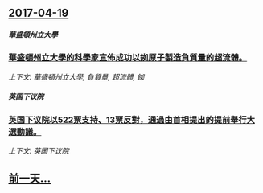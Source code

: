## [2017-04-19](/zh/news/2017/04/19/index.md)

##### 華盛頓州立大學
### [華盛頓州立大學的科學家宣佈成功以銣原子製造負質量的超流體。 ](/zh/news/2017/04/19/華盛頓州立大學的科學家宣佈成功以銣原子製造負質量的超流體.md)
_上下文: 華盛頓州立大學, 負質量, 超流體, 銣_

##### 英国下议院
### [英国下议院以522票支持、13票反對，通過由首相提出的提前舉行大選動議。 ](/zh/news/2017/04/19/英国下议院以522票支持-13票反對-通過由首相提出的提前舉行大選動議.md)
_上下文: 英国下议院_

## [前一天...](/zh/news/2017/04/18/index.md)

